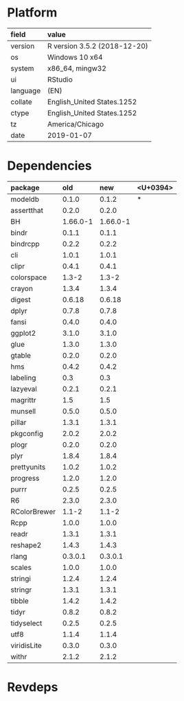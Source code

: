 # Platform

|field    |value                        |
|:--------|:----------------------------|
|version  |R version 3.5.2 (2018-12-20) |
|os       |Windows 10 x64               |
|system   |x86_64, mingw32              |
|ui       |RStudio                      |
|language |(EN)                         |
|collate  |English_United States.1252   |
|ctype    |English_United States.1252   |
|tz       |America/Chicago              |
|date     |2019-01-07                   |

# Dependencies

|package      |old      |new      |<U+0394>  |
|:------------|:--------|:--------|:--|
|modeldb      |0.1.0    |0.1.2    |*  |
|assertthat   |0.2.0    |0.2.0    |   |
|BH           |1.66.0-1 |1.66.0-1 |   |
|bindr        |0.1.1    |0.1.1    |   |
|bindrcpp     |0.2.2    |0.2.2    |   |
|cli          |1.0.1    |1.0.1    |   |
|clipr        |0.4.1    |0.4.1    |   |
|colorspace   |1.3-2    |1.3-2    |   |
|crayon       |1.3.4    |1.3.4    |   |
|digest       |0.6.18   |0.6.18   |   |
|dplyr        |0.7.8    |0.7.8    |   |
|fansi        |0.4.0    |0.4.0    |   |
|ggplot2      |3.1.0    |3.1.0    |   |
|glue         |1.3.0    |1.3.0    |   |
|gtable       |0.2.0    |0.2.0    |   |
|hms          |0.4.2    |0.4.2    |   |
|labeling     |0.3      |0.3      |   |
|lazyeval     |0.2.1    |0.2.1    |   |
|magrittr     |1.5      |1.5      |   |
|munsell      |0.5.0    |0.5.0    |   |
|pillar       |1.3.1    |1.3.1    |   |
|pkgconfig    |2.0.2    |2.0.2    |   |
|plogr        |0.2.0    |0.2.0    |   |
|plyr         |1.8.4    |1.8.4    |   |
|prettyunits  |1.0.2    |1.0.2    |   |
|progress     |1.2.0    |1.2.0    |   |
|purrr        |0.2.5    |0.2.5    |   |
|R6           |2.3.0    |2.3.0    |   |
|RColorBrewer |1.1-2    |1.1-2    |   |
|Rcpp         |1.0.0    |1.0.0    |   |
|readr        |1.3.1    |1.3.1    |   |
|reshape2     |1.4.3    |1.4.3    |   |
|rlang        |0.3.0.1  |0.3.0.1  |   |
|scales       |1.0.0    |1.0.0    |   |
|stringi      |1.2.4    |1.2.4    |   |
|stringr      |1.3.1    |1.3.1    |   |
|tibble       |1.4.2    |1.4.2    |   |
|tidyr        |0.8.2    |0.8.2    |   |
|tidyselect   |0.2.5    |0.2.5    |   |
|utf8         |1.1.4    |1.1.4    |   |
|viridisLite  |0.3.0    |0.3.0    |   |
|withr        |2.1.2    |2.1.2    |   |

# Revdeps

